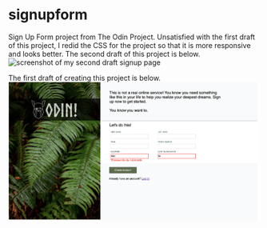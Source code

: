 # signupform

Sign Up Form project from The Odin Project.
Unsatisfied with the first draft of this project, I redid the CSS
for the project so that it is more responsive and looks better. The 
second draft of this project is below.
![screenshot of my second draft signup page](seconddraftsignuppage.png)


The first draft of creating this project is below.
![screenshot of my first draft signup page](signuppage.png)



